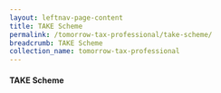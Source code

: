 ```yaml
---
layout: leftnav-page-content
title: TAKE Scheme
permalink: /tomorrow-tax-professional/take-scheme/
breadcrumb: TAKE Scheme
collection_name: tomorrow-tax-professional
---
```


#### TAKE Scheme
